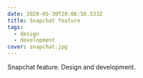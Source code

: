 ```yaml
---
date: 2020-05-30T20:06:50.533Z
title: Snapchat feature
tags:
  - design
  - development
cover: snapchat.jpg
---
```

Snapchat feature. Design and development.
